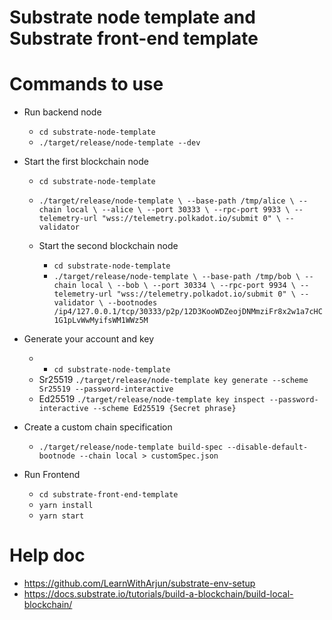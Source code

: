 # Substrate node template and Substrate front-end template
# Commands to use
- Run backend node
  - `cd substrate-node-template`
  - `./target/release/node-template --dev`
- Start the first blockchain node
    - `cd substrate-node-template`
    - `./target/release/node-template \
  --base-path /tmp/alice \
  --chain local \
  --alice \
  --port 30333 \
  --rpc-port 9933 \
  --telemetry-url "wss://telemetry.polkadot.io/submit 0" \
  --validator`

  - Start the second blockchain node
    - `cd substrate-node-template`
    - `./target/release/node-template \
  --base-path /tmp/bob \
  --chain local \
  --bob \
  --port 30334 \
  --rpc-port 9934 \
  --telemetry-url "wss://telemetry.polkadot.io/submit 0" \
  --validator \
  --bootnodes /ip4/127.0.0.1/tcp/30333/p2p/12D3KooWDZeojDNMmziFr8x2w1a7cHC1G1pLvWwMyifsWM1WWz5M`

- Generate your account and key
  -  - `cd substrate-node-template`
    - Sr25519 `./target/release/node-template key generate --scheme Sr25519 --password-interactive`
    - Ed25519 `./target/release/node-template key inspect --password-interactive --scheme Ed25519 {Secret phrase}`

- Create a custom chain specification
  - `./target/release/node-template build-spec --disable-default-bootnode --chain local > customSpec.json`


- Run Frontend
  - `cd substrate-front-end-template`
  - `yarn install`
  - `yarn start`



# Help doc
- https://github.com/LearnWithArjun/substrate-env-setup
- https://docs.substrate.io/tutorials/build-a-blockchain/build-local-blockchain/
